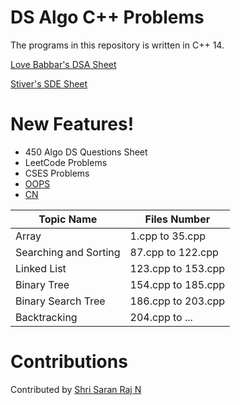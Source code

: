 # DS Algo C++ Problems

The programs in this repository is written in C++ 14.

[Love Babbar's DSA Sheet](https://450-dsa-tracker.netlify.app/)

[Stiver's SDE Sheet](https://docs.google.com/document/d/1SM92efk8oDl8nyVw8NHPnbGexTS9W-1gmTEYfEurLWQ/edit)

# New Features!
  - 450 Algo DS Questions Sheet
  - LeetCode Problems
  - CSES Problems
  - [OOPS](https://whimsical.com/object-oriented-programming-cheatsheet-by-love-babbar-YbSgLatbWQ4R5paV7EgqFw)
  - [CN](https://whimsical.com/networking-cheatsheet-by-love-babbar-FcLExFDezehhfsbDPfZDBv)
  
  
| Topic Name | Files Number |
| ------ | ------ |
| Array | 1.cpp to 35.cpp |
| Searching and Sorting | 87.cpp to 122.cpp |
| Linked List | 123.cpp to 153.cpp |
| Binary Tree | 154.cpp to 185.cpp |
| Binary Search Tree | 186.cpp to 203.cpp |
| Backtracking | 204.cpp to ... |

# Contributions
Contributed by [Shri Saran Raj N](#)
